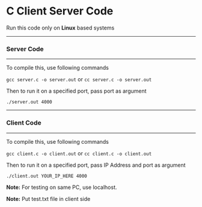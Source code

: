 <h1>C Client Server Code</h1>

<p>Run this code only on <b>Linux</b> based systems</p>
<hr>
<h3>Server Code</h4><hr>
<p>To compile this, use following commands</p>
<p>
<code>gcc server.c -o server.out</code> or <code>cc server.c -o server.out</code>
</p>
<p>Then to run it on a specified port, pass port as argument</p>
<p>
<code>./server.out 4000</code>
</p>
<hr>
<h3>Client Code</h4><hr>
<p>To compile this, use following commands</p>
<p>
<code>gcc client.c -o client.out</code> or <code>cc client.c -o client.out</code>
</p>
<p>Then to run it on a specified port, pass IP Address and port as argument</p>
<p>
<code>./client.out YOUR_IP_HERE 4000</code>
</p>
<p><b>Note:</b> For testing on same PC, use localhost.</p>
<p><b>Note:</b> Put test.txt file in client side</p>
